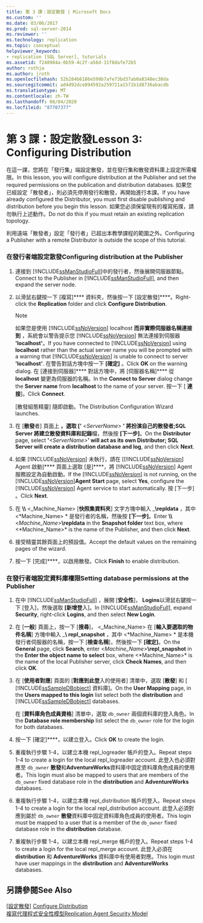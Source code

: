 ```yaml
---
title: 第 3 課：設定散發 | Microsoft Docs
ms.custom: ''
ms.date: 03/06/2017
ms.prod: sql-server-2014
ms.reviewer: ''
ms.technology: replication
ms.topic: conceptual
helpviewer_keywords:
- replication [SQL Server], tutorials
ms.assetid: f248984a-0b59-4c2f-a56d-31f8dafe72b5
author: rothja
ms.author: jroth
ms.openlocfilehash: 52b284b6186e599b7afe73bd37ab0a8348ec38da
ms.sourcegitcommit: ad4d92dce894592a259721a1571b1d8736abacdb
ms.translationtype: MT
ms.contentlocale: zh-TW
ms.lasthandoff: 08/04/2020
ms.locfileid: "87707377"
---
```

# <a name="lesson-3-configuring-distribution"></a><span data-ttu-id="58716-102">第 3 課：設定散發</span><span class="sxs-lookup"><span data-stu-id="58716-102">Lesson 3: Configuring Distribution</span></span>
  <span data-ttu-id="58716-103">在這一課，您將在「發行集」端設定散發，並在發行集和散發資料庫上設定所需權限。</span><span class="sxs-lookup"><span data-stu-id="58716-103">In this lesson, you will configure distribution at the Publisher and set the required permissions on the publication and distribution databases.</span></span> <span data-ttu-id="58716-104">如果您已經設定「散發者」，則必須先停用發行和散發，再開始進行本課。</span><span class="sxs-lookup"><span data-stu-id="58716-104">If you have already configured the Distributor, you must first disable publishing and distribution before you begin this lesson.</span></span> <span data-ttu-id="58716-105">如果您必須保留現有的複寫拓撲，請勿執行上述動作。</span><span class="sxs-lookup"><span data-stu-id="58716-105">Do not do this if you must retain an existing replication topology.</span></span>  
  
 <span data-ttu-id="58716-106">利用遠端「散發者」設定「發行者」已超出本教學課程的範圍之外。</span><span class="sxs-lookup"><span data-stu-id="58716-106">Configuring a Publisher with a remote Distributor is outside the scope of this tutorial.</span></span>  
  
### <a name="configuring-distribution-at-the-publisher"></a><span data-ttu-id="58716-107">在發行者端設定散發</span><span class="sxs-lookup"><span data-stu-id="58716-107">Configuring distribution at the Publisher</span></span>  
  
1.  <span data-ttu-id="58716-108">連接到 [!INCLUDE[ssManStudioFull](../../includes/ssmanstudiofull-md.md)]中的發行者，然後展開伺服器節點。</span><span class="sxs-lookup"><span data-stu-id="58716-108">Connect to the Publisher in [!INCLUDE[ssManStudioFull](../../includes/ssmanstudiofull-md.md)], and then expand the server node.</span></span>  
  
2.  <span data-ttu-id="58716-109">以滑鼠右鍵按一下 [複寫]\*\*\*\* 資料夾，然後按一下 [設定散發]\*\*\*\*。</span><span class="sxs-lookup"><span data-stu-id="58716-109">Right-click the **Replication** folder and click **Configure Distribution**.</span></span>  
  
    > [!NOTE]  
    >  <span data-ttu-id="58716-110">如果您是使用 [!INCLUDE[ssNoVersion](../../includes/ssnoversion-md.md)] localhost **而非實際伺服器名稱連接到** ，系統會以警告提示您 [!INCLUDE[ssNoVersion](../../includes/ssnoversion-md.md)] 無法連接到伺服器 **'localhost'**。</span><span class="sxs-lookup"><span data-stu-id="58716-110">If you have connected to [!INCLUDE[ssNoVersion](../../includes/ssnoversion-md.md)] using **localhost** rather than the actual server name you will be prompted with a warning that [!INCLUDE[ssNoVersion](../../includes/ssnoversion-md.md)] is unable to connect to server **'localhost'**.</span></span> <span data-ttu-id="58716-111">在警告對話方塊中按一下 **[確定]** 。</span><span class="sxs-lookup"><span data-stu-id="58716-111">Click **OK** on the warning dialog.</span></span> <span data-ttu-id="58716-112">在 [連接到伺服器]\*\*\*\* 對話方塊中，將 [伺服器名稱]\*\*\*\* 從 **localhost** 變更為伺服器的名稱。</span><span class="sxs-lookup"><span data-stu-id="58716-112">In the **Connect to Server** dialog change the **Server name** from **localhost** to the name of your server.</span></span> <span data-ttu-id="58716-113">按一下 [ **連接**]。</span><span class="sxs-lookup"><span data-stu-id="58716-113">Click **Connect**.</span></span>  
  
     <span data-ttu-id="58716-114">[散發組態精靈] 隨即啟動。</span><span class="sxs-lookup"><span data-stu-id="58716-114">The Distribution Configuration Wizard launches.</span></span>  
  
3.  <span data-ttu-id="58716-115">在 [**散發**者] 頁面上 **，選取 ['** _\<ServerName>_ **' 將扮演自己的散發者;SQL Server 將建立散發資料庫和記錄**檔，然後按 **[下一步]**。</span><span class="sxs-lookup"><span data-stu-id="58716-115">On the **Distributor** page, select **'**_\<ServerName>_**' will act as its own Distributor; SQL Server will create a distribution database and log**, and then click **Next**.</span></span>  
  
4.  <span data-ttu-id="58716-116">如果 [!INCLUDE[ssNoVersion](../../includes/ssnoversion-md.md)] 未執行，請在 [[!INCLUDE[ssNoVersion](../../includes/ssnoversion-md.md)] Agent 啟動]\*\*\*\* 頁面上選取 [是]\*\*\*\*，將 [!INCLUDE[ssNoVersion](../../includes/ssnoversion-md.md)] Agent 服務設定為自動啟動。</span><span class="sxs-lookup"><span data-stu-id="58716-116">If the [!INCLUDE[ssNoVersion](../../includes/ssnoversion-md.md)] is not running, on the [!INCLUDE[ssNoVersion](../../includes/ssnoversion-md.md)]**Agent Start** page, select **Yes**, configure the [!INCLUDE[ssNoVersion](../../includes/ssnoversion-md.md)] Agent service to start automatically.</span></span> <span data-ttu-id="58716-117">按 [下一步] 。</span><span class="sxs-lookup"><span data-stu-id="58716-117">Click **Next**.</span></span>  
  
5.  <span data-ttu-id="58716-118">在 **\\\\** \<_Machine_Name> [**快照集資料夾**] 文字方塊中輸入 _**\repldata** ，其中 \<*Machine_Name> \* 是發行者的名稱，然後按 **[下一步]**。</span><span class="sxs-lookup"><span data-stu-id="58716-118">Enter **\\\\**\<_Machine_Name>_**\repldata** in the **Snapshot folder** text box, where \<*Machine_Name>\* is the name of the Publisher, and then click **Next**.</span></span>  
  
6.  <span data-ttu-id="58716-119">接受精靈其餘頁面上的預設值。</span><span class="sxs-lookup"><span data-stu-id="58716-119">Accept the default values on the remaining pages of the wizard.</span></span>  
  
7.  <span data-ttu-id="58716-120">按一下 [完成]\*\*\*\*，以啟用散發。</span><span class="sxs-lookup"><span data-stu-id="58716-120">Click **Finish** to enable distribution.</span></span>  
  
### <a name="setting-database-permissions-at-the-publisher"></a><span data-ttu-id="58716-121">在發行者端設定資料庫權限</span><span class="sxs-lookup"><span data-stu-id="58716-121">Setting database permissions at the Publisher</span></span>  
  
1.  <span data-ttu-id="58716-122">在中 [!INCLUDE[ssManStudioFull](../../includes/ssmanstudiofull-md.md)] ，展開 [**安全性**]， **Logins**以滑鼠右鍵按一下 [登入]，然後選取 **[新增登**入]。</span><span class="sxs-lookup"><span data-stu-id="58716-122">In [!INCLUDE[ssManStudioFull](../../includes/ssmanstudiofull-md.md)], expand **Security**, right-click **Logins**, and then select **New Login**.</span></span>  
  
2.  <span data-ttu-id="58716-123">在 [**一般**] 頁面上，按一下 [**搜尋**]， \<_Machine_Name> 在 [**輸入要選取的物件名稱**] 方塊中輸入 _**\ repl_snapshot** ，其中 \<*Machine_Name> \* 是本機發行者伺服器的名稱，按一下 [**檢查名稱**]，然後按一下 **[確定]**。</span><span class="sxs-lookup"><span data-stu-id="58716-123">On the **General** page, click **Search**, enter \<_Machine_Name>_**\repl_snapshot** in the **Enter the object name to select** box, where \<*Machine_Name>\* is the name of the local Publisher server, click **Check Names**, and then click **OK**.</span></span>  
  
3.  <span data-ttu-id="58716-124">在 [**使用者對應**] 頁面的 [**對應到此登**入的使用者] 清單中，選取 [**散發**] 和 [ [!INCLUDE[ssSampleDBobject](../../includes/sssampledbobject-md.md)] 資料庫]。</span><span class="sxs-lookup"><span data-stu-id="58716-124">On the **User Mapping** page, in the **Users mapped to this login** list select both the **distribution** and [!INCLUDE[ssSampleDBobject](../../includes/sssampledbobject-md.md)] databases.</span></span>  
  
     <span data-ttu-id="58716-125">在 [**資料庫角色成員資格**] 清單中，選取 `db_owner` 兩個資料庫的登入角色。</span><span class="sxs-lookup"><span data-stu-id="58716-125">In the **Database role membership** list select the `db_owner` role for the login for both databases.</span></span>  
  
4.  <span data-ttu-id="58716-126">按一下 [確定]\*\*\*\*，以建立登入。</span><span class="sxs-lookup"><span data-stu-id="58716-126">Click **OK** to create the login.</span></span>  
  
5.  <span data-ttu-id="58716-127">重複執行步驟 1-4，以建立本機 repl_logreader 帳戶的登入。</span><span class="sxs-lookup"><span data-stu-id="58716-127">Repeat steps 1-4 to create a login for the local repl_logreader account.</span></span> <span data-ttu-id="58716-128">此登入也必須對應至 `db_owner` **散發**和**AdventureWorks**資料庫中固定資料庫角色成員的使用者。</span><span class="sxs-lookup"><span data-stu-id="58716-128">This login must also be mapped to users that are members of the `db_owner` fixed database role in the **distribution** and **AdventureWorks** databases.</span></span>  
  
6.  <span data-ttu-id="58716-129">重複執行步驟 1-4，以建立本機 repl_distribution 帳戶的登入。</span><span class="sxs-lookup"><span data-stu-id="58716-129">Repeat steps 1-4 to create a login for the local repl_distribution account.</span></span> <span data-ttu-id="58716-130">此登入必須對應到屬於 `db_owner` **散發**資料庫中固定資料庫角色成員的使用者。</span><span class="sxs-lookup"><span data-stu-id="58716-130">This login must be mapped to a user that is a member of the `db_owner` fixed database role in the **distribution** database.</span></span>  
  
7.  <span data-ttu-id="58716-131">重複執行步驟 1-4，以建立本機 repl_merge 帳戶的登入。</span><span class="sxs-lookup"><span data-stu-id="58716-131">Repeat steps 1-4 to create a login for the local repl_merge account.</span></span> <span data-ttu-id="58716-132">此登入必須在 **distribution** 和 **AdventureWorks** 資料庫中有使用者對應。</span><span class="sxs-lookup"><span data-stu-id="58716-132">This login must have user mappings in the **distribution** and **AdventureWorks** databases.</span></span>  
  
## <a name="see-also"></a><span data-ttu-id="58716-133">另請參閱</span><span class="sxs-lookup"><span data-stu-id="58716-133">See Also</span></span>  
 <span data-ttu-id="58716-134">[[設定散發]](configure-distribution.md) </span><span class="sxs-lookup"><span data-stu-id="58716-134">[Configure Distribution](configure-distribution.md) </span></span>  
 [<span data-ttu-id="58716-135">複寫代理程式安全性模型</span><span class="sxs-lookup"><span data-stu-id="58716-135">Replication Agent Security Model</span></span>](security/replication-agent-security-model.md)  
  
  

